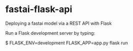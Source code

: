 # fastai-flask-api
Deploying a fastai model via a REST API with Flask

Run a Flask development server by typing:

$ FLASK_ENV=development FLASK_APP=app.py flask run
